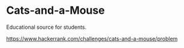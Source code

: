 # Cats-and-a-Mouse
Educational source for students.

https://www.hackerrank.com/challenges/cats-and-a-mouse/problem
